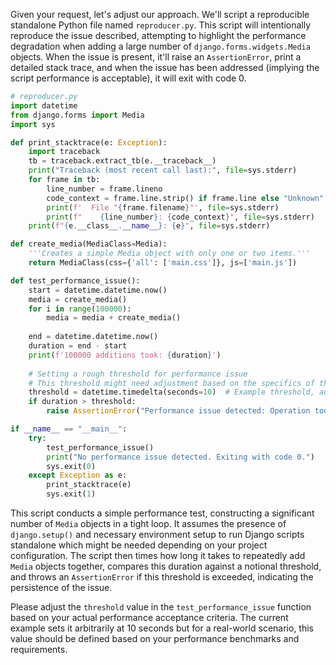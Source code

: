 Given your request, let's adjust our approach. We'll script a reproducible standalone Python file named `reproducer.py`. This script will intentionally reproduce the issue described, attempting to highlight the performance degradation when adding a large number of `django.forms.widgets.Media` objects. When the issue is present, it'll raise an `AssertionError`, print a detailed stack trace, and when the issue has been addressed (implying the script performance is acceptable), it will exit with code 0.

```python
# reproducer.py
import datetime
from django.forms import Media
import sys

def print_stacktrace(e: Exception):
    import traceback
    tb = traceback.extract_tb(e.__traceback__)
    print("Traceback (most recent call last):", file=sys.stderr)
    for frame in tb:
        line_number = frame.lineno
        code_context = frame.line.strip() if frame.line else "Unknown"
        print(f'  File "{frame.filename}"', file=sys.stderr)
        print(f"    {line_number}: {code_context}", file=sys.stderr)
    print(f"{e.__class__.__name__}: {e}", file=sys.stderr)

def create_media(MediaClass=Media):
    '''Creates a simple Media object with only one or two items.'''
    return MediaClass(css={'all': ['main.css']}, js=['main.js'])

def test_performance_issue():
    start = datetime.datetime.now()
    media = create_media()
    for i in range(100000):
        media = media + create_media()
    
    end = datetime.datetime.now()
    duration = end - start
    print(f'100000 additions took: {duration}')
    
    # Setting a rough threshold for performance issue
    # This threshold might need adjustment based on the specifics of the issue you're encountering
    threshold = datetime.timedelta(seconds=10)  # Example threshold, adjust based on actual acceptable performance
    if duration > threshold:
        raise AssertionError("Performance issue detected: Operation took too long.")

if __name__ == "__main__":
    try:
        test_performance_issue()
        print("No performance issue detected. Exiting with code 0.")
        sys.exit(0)
    except Exception as e:
        print_stacktrace(e)
        sys.exit(1)
```

This script conducts a simple performance test, constructing a significant number of `Media` objects in a tight loop. It assumes the presence of `django.setup()` and necessary environment setup to run Django scripts standalone which might be needed depending on your project configuration. The script then times how long it takes to repeatedly add `Media` objects together, compares this duration against a notional threshold, and throws an `AssertionError` if this threshold is exceeded, indicating the persistence of the issue.

Please adjust the `threshold` value in the `test_performance_issue` function based on your actual performance acceptance criteria. The current example sets it arbitrarily at 10 seconds but for a real-world scenario, this value should be defined based on your performance benchmarks and requirements.